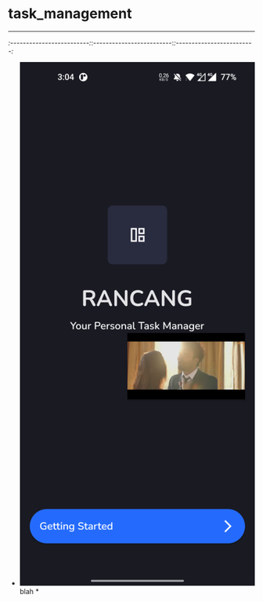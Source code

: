 # task_management

* * * *
*:-------------------------:*:-------------------------:*:-------------------------:*
* <img width="1604" src="https://github.com/RoySujon/task_management/blob/master/flutter_01.png">  blah *
